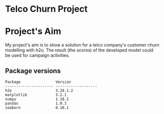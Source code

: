 # Telco Churn Project 

# Project's Aim
My project's aim is to show a solution for a telco company's customer churn modelling with h2o. 
The result (the scores) of the developed model could be used for campaign activities. 


## Package versions

```
Package                Version
---------------------- -------------------
h2o                    3.28.1.2
matplotlib             3.2.1
numpy                  1.18.1
pandas                 1.0.3
seaborn                0.10.1
```
